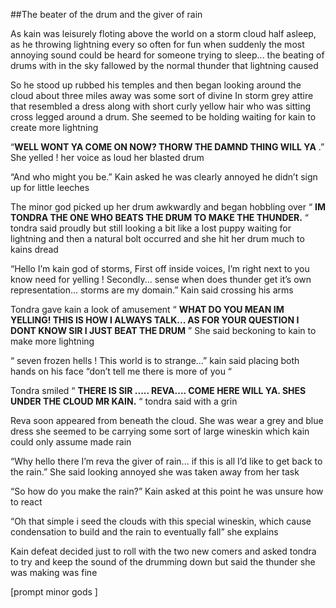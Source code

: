 ##The beater of the drum and the giver of rain 

As kain was leisurely floting above the world on a storm cloud half asleep, as he  throwing lightning every so often for fun  when suddenly the most annoying sound could be heard for someone trying to sleep... the beating of drums with in the sky fallowed by the normal thunder that lightning caused 

So he stood up rubbed his temples and then began looking around the cloud about three miles away was some sort of divine In storm grey attire that resembled a dress along with short curly yellow hair who was sitting cross legged around a drum. She seemed to be holding waiting for kain to create more lightning 

“**WELL WONT YA COME ON NOW? THORW THE DAMND THING WILL YA** .” She yelled ! her voice as loud her blasted drum 


“And who might you be.” Kain asked he was clearly annoyed he didn’t sign up for little leeches 

The minor god picked up her drum  awkwardly and began hobbling over “ **IM TONDRA THE ONE WHO BEATS THE DRUM TO MAKE THE THUNDER.** “ tondra said proudly but still looking a bit like a lost puppy waiting for lightning and then a natural bolt occurred and she hit her drum much to kains dread 

“Hello I’m kain god of storms, First off inside voices, I’m right next to you know need for yelling ! Secondly... sense when does thunder get it’s own representation... storms are my domain.” Kain said crossing his arms 

Tondra gave kain a look of amusement “ **WHAT DO YOU MEAN IM YELLING! THIS IS HOW I ALWAYS TALK... AS FOR YOUR QUESTION I DONT KNOW SIR I JUST BEAT THE DRUM** ” She said beckoning to kain to make more lightning 

“ seven frozen hells ! This world is to strange...” kain said placing both hands on his face “don’t tell me there is more of you “

Tondra smiled “ **THERE IS SIR ..... REVA.... COME HERE WILL YA. SHES UNDER THE CLOUD MR KAIN.** “ tondra said with a grin 


Reva soon appeared from beneath the cloud. She was wear a grey and blue dress she seemed to be carrying some sort of large wineskin which kain could only assume made rain 

“Why hello there I’m reva the giver of rain... if this is all I’d like to get back to the rain.” She said looking annoyed she was taken away from her task 

“So how do you make the rain?” Kain asked at this point he was unsure how to react 

“Oh that simple i seed the clouds with this special wineskin, which cause  condensation to build and the rain to eventually fall” she explains 

Kain defeat decided just to roll with the two new comers and asked tondra to try and keep the sound of the drumming down but said the thunder she was making was fine

[prompt minor gods ]